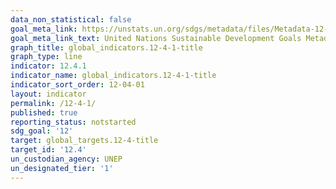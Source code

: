```yaml
---
data_non_statistical: false
goal_meta_link: https://unstats.un.org/sdgs/metadata/files/Metadata-12-04-01.pdf
goal_meta_link_text: United Nations Sustainable Development Goals Metadata (pdf 782kB)
graph_title: global_indicators.12-4-1-title
graph_type: line
indicator: 12.4.1
indicator_name: global_indicators.12-4-1-title
indicator_sort_order: 12-04-01
layout: indicator
permalink: /12-4-1/
published: true
reporting_status: notstarted
sdg_goal: '12'
target: global_targets.12-4-title
target_id: '12.4'
un_custodian_agency: UNEP
un_designated_tier: '1'
---
```

